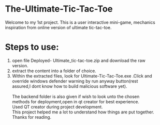 # The-Ultimate-Tic-Tac-Toe
Welcome to my 1st project. This is a user interactive mini-game, mechanics inspiration from online version of ultimate tic-tac-toe.<br>
# Steps to use:<br>
1. open file Deployed- Ultimate_tic-tac-toe.zip and download the raw version.<br>
2. extract the content into a folder of choice.<br>
3. Within the extracted files, look for Ultimate-Tic-Tac-Toe.exe .Click and override windows defender warning by run anyway button(rest assured,I dont know how to build 
   malicious software yet).<br>  
The backend folder is also given if wish to look unto the chosen methods for deployment,open in qt creator for best experience.<br>
Used QT creator during project development. <br>
This project helped me a lot to understand how things are put together.<br>
Thanks for reading.
